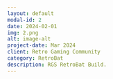 ```yaml
---
layout: default
modal-id: 2
date: 2024-02-01
img: 2.png
alt: image-alt
project-date: Mar 2024
client: Retro Gaming Community
category: RetroBat
description: RGS RetroBat Build.
---
```

